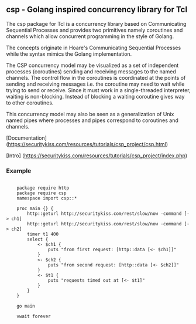 ## csp - Golang inspired concurrency library for Tcl

The csp package for Tcl is a concurrency library based on Communicating Sequential Processes and provides two primitives namely coroutines and channels which allow concurrent programming in the style of Golang.

The concepts originate in Hoare's Communicating Sequential Processes while the syntax mimics the Golang implementation.

The CSP concurrency model may be visualized as a set of independent processes (coroutines) sending and receiving messages to the named channels. The control flow in the coroutines is coordinated at the points of sending and receiving messages i.e. the coroutine may need to wait while trying to send or receive. Since it must work in a single-threaded interpreter, waiting is non-blocking. Instead of blocking a waiting coroutine gives way to other coroutines.

This concurrency model may also be seen as a generalization of Unix named pipes where processes and pipes correspond to coroutines and channels.



[Documentation] (https://securitykiss.com/resources/tutorials/csp_project/csp.html)






[Intro] (https://securitykiss.com/resources/tutorials/csp_project/index.php)

### Example

```

    package require http
    package require csp
    namespace import csp::*
 
    proc main {} {
        http::geturl http://securitykiss.com/rest/slow/now -command [-> ch1]
        http::geturl http://securitykiss.com/rest/slow/now -command [-> ch2]
        timer t1 400
        select {
            <- $ch1 {
                puts "from first request: [http::data [<- $ch1]]"
            }
            <- $ch2 {
                puts "from second request: [http::data [<- $ch2]]"
            }
            <- $t1 {
                puts "requests timed out at [<- $t1]"
            }
        }
    }
 
    go main
 
    vwait forever

```

